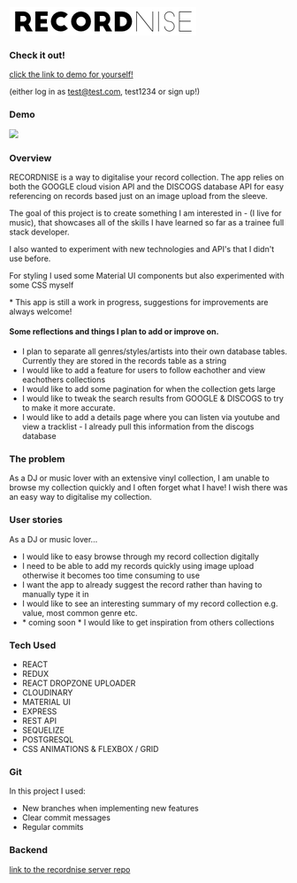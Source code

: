 ![](/src/img/logo.png)

### Check it out!

[click the link to demo for yourself!](https://recordnise.netlify.app/)

(either log in as test@test.com, test1234 or sign up!)

### Demo

![](/src/img/DEMO.gif)

### Overview

RECORDNISE is a way to digitalise your record collection. The app relies on both the GOOGLE cloud vision API and the DISCOGS database API for easy referencing on records based just on an image upload from the sleeve.

The goal of this project is to create something I am interested in - (I live for music), that showcases all of the skills I have learned so far as a trainee full stack developer.

I also wanted to experiment with new technologies and API's that I didn't use before.

For styling I used some Material UI components but also experimented with some CSS myself

\* This app is still a work in progress, suggestions for improvements are always welcome!

#### Some reflections and things I plan to add or improve on.

- I plan to separate all genres/styles/artists into their own database tables. Currently they are stored in the records table as a string
- I would like to add a feature for users to follow eachother and view eachothers collections
- I would like to add some pagination for when the collection gets large
- I would like to tweak the search results from GOOGLE & DISCOGS to try to make it more accurate.
- I would like to add a details page where you can listen via youtube and view a tracklist - I already pull this information from the discogs database

### The problem

As a DJ or music lover with an extensive vinyl collection, I am unable to browse my collection quickly and I often forget what I have! I wish there was an easy way to digitalise my collection.

### User stories

As a DJ or music lover...

- I would like to easy browse through my record collection digitally
- I need to be able to add my records quickly using image upload otherwise it becomes too time consuming to use
- I want the app to already suggest the record rather than having to manually type it in
- I would like to see an interesting summary of my record collection e.g. value, most common genre etc.
- \* coming soon \* I would like to get inspiration from others collections

### Tech Used

- REACT
- REDUX
- REACT DROPZONE UPLOADER
- CLOUDINARY
- MATERIAL UI
- EXPRESS
- REST API
- SEQUELIZE
- POSTGRESQL
- CSS ANIMATIONS & FLEXBOX / GRID

### Git

In this project I used:

- New branches when implementing new features
- Clear commit messages
- Regular commits

### Backend

[link to the recordnise server repo](https://github.com/StaceyAlexMiller90/recordnise_server)
